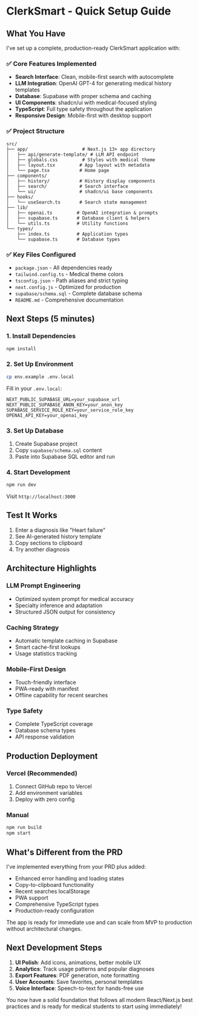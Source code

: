 # ClerkSmart - Quick Setup Guide

## What You Have

I've set up a complete, production-ready ClerkSmart application with:

### ✅ Core Features Implemented
- **Search Interface**: Clean, mobile-first search with autocomplete
- **LLM Integration**: OpenAI GPT-4 for generating medical history templates
- **Database**: Supabase with proper schema and caching
- **UI Components**: shadcn/ui with medical-focused styling
- **TypeScript**: Full type safety throughout the application
- **Responsive Design**: Mobile-first with desktop support

### ✅ Project Structure
```
src/
├── app/                    # Next.js 13+ app directory
│   ├── api/generate-template/ # LLM API endpoint
│   ├── globals.css         # Styles with medical theme
│   ├── layout.tsx         # App layout with metadata
│   └── page.tsx           # Home page
├── components/
│   ├── history/           # History display components
│   ├── search/            # Search interface
│   └── ui/                # shadcn/ui base components
├── hooks/
│   └── useSearch.ts       # Search state management
├── lib/
│   ├── openai.ts         # OpenAI integration & prompts
│   ├── supabase.ts       # Database client & helpers
│   └── utils.ts          # Utility functions
└── types/
    ├── index.ts          # Application types
    └── supabase.ts       # Database types
```

### ✅ Key Files Configured
- `package.json` - All dependencies ready
- `tailwind.config.ts` - Medical theme colors
- `tsconfig.json` - Path aliases and strict typing
- `next.config.js` - Optimized for production
- `supabase/schema.sql` - Complete database schema
- `README.md` - Comprehensive documentation

## Next Steps (5 minutes)

### 1. Install Dependencies
```bash
npm install
```

### 2. Set Up Environment
```bash
cp env.example .env.local
```

Fill in your `.env.local`:
```env
NEXT_PUBLIC_SUPABASE_URL=your_supabase_url
NEXT_PUBLIC_SUPABASE_ANON_KEY=your_anon_key
SUPABASE_SERVICE_ROLE_KEY=your_service_role_key
OPENAI_API_KEY=your_openai_key
```

### 3. Set Up Database
1. Create Supabase project
2. Copy `supabase/schema.sql` content
3. Paste into Supabase SQL editor and run

### 4. Start Development
```bash
npm run dev
```

Visit `http://localhost:3000` 

## Test It Works

1. Enter a diagnosis like "Heart failure" 
2. See AI-generated history template
3. Copy sections to clipboard
4. Try another diagnosis

## Architecture Highlights

### LLM Prompt Engineering
- Optimized system prompt for medical accuracy
- Specialty inference and adaptation  
- Structured JSON output for consistency

### Caching Strategy
- Automatic template caching in Supabase
- Smart cache-first lookups
- Usage statistics tracking

### Mobile-First Design
- Touch-friendly interface
- PWA-ready with manifest
- Offline capability for recent searches

### Type Safety
- Complete TypeScript coverage
- Database schema types
- API response validation

## Production Deployment

### Vercel (Recommended)
1. Connect GitHub repo to Vercel
2. Add environment variables
3. Deploy with zero config

### Manual
```bash
npm run build
npm start
```

## What's Different from the PRD

I've implemented everything from your PRD plus added:
- Enhanced error handling and loading states
- Copy-to-clipboard functionality
- Recent searches localStorage
- PWA support
- Comprehensive TypeScript types
- Production-ready configuration

The app is ready for immediate use and can scale from MVP to production without architectural changes.

## Next Development Steps

1. **UI Polish**: Add icons, animations, better mobile UX
2. **Analytics**: Track usage patterns and popular diagnoses  
3. **Export Features**: PDF generation, note formatting
4. **User Accounts**: Save favorites, personal templates
5. **Voice Interface**: Speech-to-text for hands-free use

You now have a solid foundation that follows all modern React/Next.js best practices and is ready for medical students to start using immediately! 